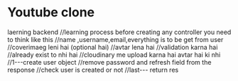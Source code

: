 # Youtube clone
laerning backend
//learning process before creating any controller you need to think like this 
//name ,username,email,everything is to be get from user 
  //coverimaeg leni hai (optional hai)
  //avtar lena hai 
  //validation karna hai
  //already exist to nhi hai
  //cloudinary me upload karna hai avtar hai ki nhi 
  //1---create user object 
  //remove password and refresh field from the response 
  //check user is created or not
  //last--- return res